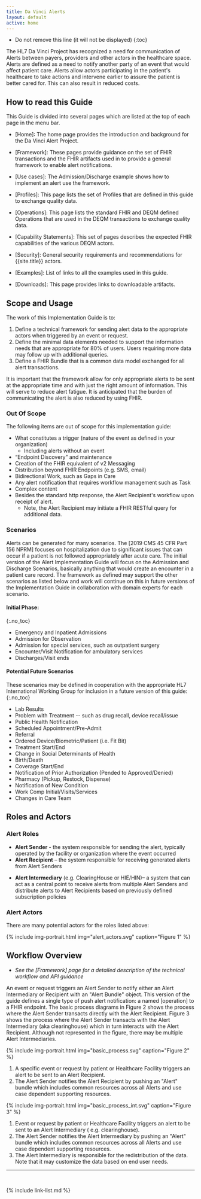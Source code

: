 ```yaml
---
title: Da Vinci Alerts
layout: default
active: home
---
```


<!-- TOC  the css styling for this is \pages\assets\css\project.css under 'markdown-toc'-->

* Do not remove this line (it will not be displayed)
{:toc}


<!-- end TOC -->

The HL7 Da Vinci Project has recognized a need for communication of
Alerts between payers, providers and other actors in the healthcare
space. Alerts are defined as a need to notify another party of an event
that would affect patient care. Alerts allow actors participating in the
patient's healthcare to take actions and intervene earlier to assure the
patient is better cared for. This can also result in reduced costs.

## How to read this Guide

This Guide is divided into several pages which are listed at the top of each page in the menu bar.

- [Home]\: The home page provides the introduction and background for the Da Vinci Alert Project.

- [Framework]\: These pages provide guidance on the set of FHIR transactions and the FHIR artifacts used in to provide a general framework to enable alert notifications.
- [Use cases]\: The Admission/Discharge example shows how to implement an alert use the framework.
- [Profiles]\: This page lists the set of Profiles that are defined in this guide to exchange quality data.
- [Operations]\: This page lists the standard FHIR and DEQM defined Operations that are used in the DEQM transactions to exchange quality data.
- [Capability Statements]\: This set of pages describes the expected FHIR capabilities of the various DEQM actors.
- [Security]\: General security requirements and recommendations for {{site.title}} actors.
- [Examples]\: List of links to all the examples used in this guide.
- [Downloads]\: This page provides links to downloadable artifacts.


## Scope and Usage

The work of this Implementation Guide is to:

1.  Define a technical framework for sending alert data to the appropriate actors when triggered by an event or request.
1.  Define the minimal data elements needed to support the information needs that are appropriate for 80% of users.  Users requiring more data may follow up with additional queries.
1.  Define a FHIR Bundle that is a common data model exchanged for all alert transactions.

It is important that the framework allow for only appropriate alerts to
be sent at the appropriate time and with just the right amount of
information. This will serve to reduce alert fatigue. It is anticipated that the burden of communicating the alert is also reduced by using FHIR.  

### Out Of Scope

The following items are out of scope for this implementation guide:
- What constitutes a trigger (nature of the event as defined in
your organization)
   - Including alerts without an event
- “Endpoint Discovery” and maintenance
- Creation of the FHIR equivalent of v2 Messaging
- Distribution beyond FHIR Endpoints (e.g. SMS, email)
- Bidirectional Work, such as Gaps in Care
- Any alert notification that requires workflow management such as Task
- Complex content
- Besides the standard http response, the Alert Recipient's workflow upon receipt of alert.
   - Note, the Alert Recipient may initiate a FHIR RESTful query for additional data.

### Scenarios

Alerts can be generated for many scenarios. The [2019 CMS 45 CFR Part 156 NPRM]
focuses on hospitalization due to significant issues that can occur if a patient
is not followed appropriately after acute care. The initial version of the Alert
Implementation Guide will focus on the Admission and Discharge Scenarios, basically anything that would create an encounter in a patient care record. The
framework as defined may support the other scenarios as listed below and work
will continue on this in future versions of the Implementation Guide in collaboration with domain experts for each scenario.

#### Initial Phase:
{:.no_toc}

-   Emergency and Inpatient Admissions
-	Admission for Observation
-	Admission for special services, such as outpatient surgery
-   Encounter/Visit Notification for ambulatory services
-   Discharges/Visit ends

#### Potential Future Scenarios

These scenarios may be defined in cooperation with the appropriate HL7 International Working Group for inclusion in a future version of this guide:
{:.no_toc}

-   Lab Results
-   Problem with Treatment -- such as drug recall, device recall/issue
-   Public Health Notification
-   Scheduled Appointment/Pre-Admit
-   Referral
-   Ordered Device/Biometric/Patient (i.e. Fit Bit)
-   Treatment Start/End
-   Change in Social Determinants of Health
-   Birth/Death
-   Coverage Start/End
-   Notification of Prior Authorization (Pended to Approved/Denied)
-   Pharmacy (Pickup, Restock, Dispense)
-   Notification of New Condition
-   Work Comp Initial/Visits/Services
-   Changes in Care Team

## Roles and Actors

### Alert Roles

- **Alert Sender** - the system responsible for sending the alert, typically operated by the facility or organization where the event occurred
- **Alert Recipient** – the system responsible for receiving generated alerts from Alert Senders
<!-- - **Interested Entity** – a system that is interested in receiving alerts for specific events, providers, patients or other predefined criteria -->
- **Alert Intermediary** (e.g. ClearingHouse or HIE/HIN)– a system that can act as a central point to receive alerts from multiple Alert Senders and distribute alerts to Alert Recipients based on previously defined subscription policies

### Alert Actors

There are many potential actors for the roles listed above:

{% include img-portrait.html img="alert_actors.svg" caption="Figure 1" %}

<!--
-   Patient/Caregivers
-   Care Team - Provider defined treatment relationship
-   Post-Acute Care Facilities
     - Inpatient
     - Outpatient
-   Pharmacy
-   Payer/Payer Partners
-   Hospitals
-   Ambulatory Care
    - Primary Care Provider
    - Specialty Provider
-   Labs
-   HIE/HIN
-   Social Services
-   Community Care
-->

## Workflow Overview

-  *See the [Framework] page for a detailed description of the technical workflow and API guidance*

An event or request triggers an Alert Sender to notify either an Alert Intermediary or Recipient with an "Alert Bundle" object.  This version of the guide defines a single type of push alert notification: a named [operation] to a FHIR endpoint.  The basic process diagrams in Figure 2 shows the process where the Alert Sender transacts directly with the Alert Recipient.  Figure 3 shows the process where the Alert Sender transacts with the Alert Intermediary (aka clearinghouse) which in turn interacts with the Alert Recipient.  Although not represented in the figure, there may be multiple Alert Intermediaries.

{% include img-portrait.html img="basic_process.svg" caption="Figure 2" %}

1. A specific event or request by patient or Healthcare Facility triggers an alert to be sent to an Alert Recipient.
2. The Alert Sender notifies the Alert Recipient by pushing an "Alert" bundle which includes common resources across all Alerts and use case dependent supporting resources.

{% include img-portrait.html img="basic_process_int.svg"
 caption="Figure 3" %}

1. Event or request by patient or Healthcare Facility triggers an alert to be sent to an Alert Intermediary ( e.g. clearinghouse).
2. The Alert Sender notifies the Alert Intermediary by pushing an "Alert" bundle which includes common resources across all Alerts and use case dependent supporting resources.
3. The Alert Intermediary is responsible for the redistribution of the data.  Note that it may customize the data based on end user needs.


---
<br />

{% include link-list.md %}
